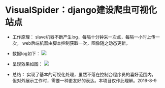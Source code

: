 # VisualSpider：django建设爬虫可视化站点

- 工作原理：
slave机器不断产生log，每隔十分钟采一次点，每隔一小时上传一次，
web后端机器由脚本控制获取一次，图像随之动态更新。
 
- 数据log如下：
![](http://visualspider-visualspider.stor.sinaapp.com/log.png)

- 呈现效果如图：
![](http://visualspider-visualspider.stor.sinaapp.com/1.visualspider.applinzi.com-scholar-show-.gif)

- 总结：
 实现了基本的可视化处理，虽然不落在控制台程序员的喜好范围内，
但对外展示工作时，需要一种更友好的表达。本项目仅作此理解。2016-8-9
